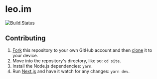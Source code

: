 # leo.im

[![Build Status](https://circleci.com/gh/leo/site.svg?&style=shield)](https://circleci.com/gh/leo/site)

## Contributing

1. [Fork](https://help.github.com/articles/fork-a-repo/) this repository to your own GitHub account and then [clone](https://help.github.com/articles/cloning-a-repository/) it to your device.
2. Move into the repository's directory, like so: `cd site`.
3. Install the Node.js dependencies: `yarn`.
4. Run [Next.js](https://github.com/zeit/next.js) and have it watch for any changes: `yarn dev`.
